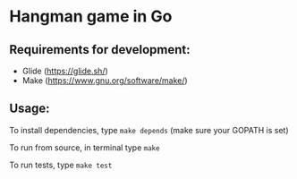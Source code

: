 # Hangman game in Go

## Requirements for development:
- Glide (https://glide.sh/)
- Make (https://www.gnu.org/software/make/)

## Usage:
To install dependencies, type `make depends` (make sure your GOPATH is set)

To run from source, in terminal type `make`

To run tests, type `make test`
